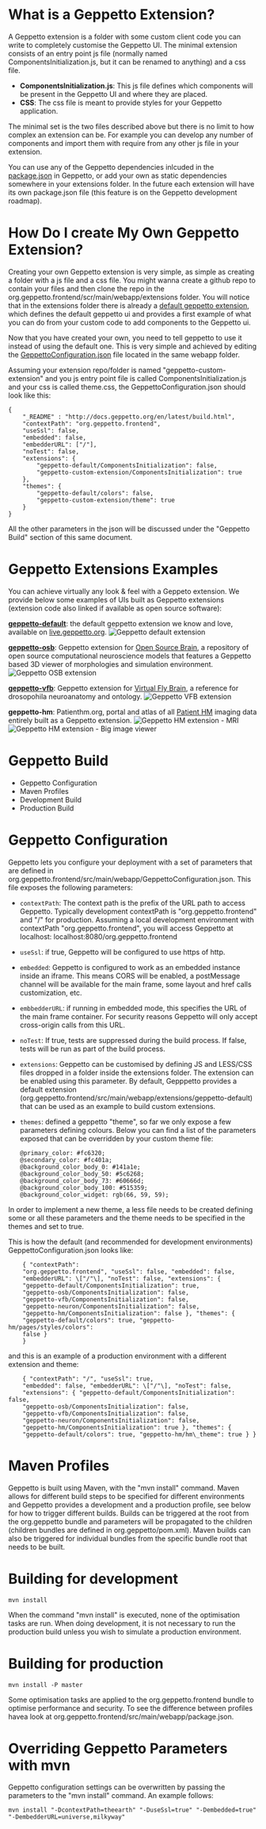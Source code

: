 What is a Geppetto Extension?
==============

A Geppetto extension is a folder with some custom client code you can write to completely customise the Geppetto UI. The minimal extension consists of an entry point js file (normally named ComponentsInitialization.js, but it can be renamed to anything) and a css file. 

- **ComponentsInitialization.js**: This js file defines which components will be present in the Geppetto UI and where they are placed. 
- **CSS**: The css file is meant to provide styles for your Geppetto application. 

The minimal set is the two files described above but there is no limit to how complex an extension can be. For example you can develop any number of components and import them with require from any other js file in your extension. 

You can use any of the Geppetto dependencies inlcuded in the [package.json](https://github.com/openworm/org.geppetto.frontend/blob/master/src/main/webapp/package.json) in Geppetto, or add your own as static dependencies somewhere in your extensions folder. In the future each extension will have its own package.json file (this feature is on the Geppetto development roadmap). 

How Do I create My Own Geppetto Extension?
==============

Creating your own Geppetto extension is very simple, as simple as creating a folder with a js file and a css file. You might wanna create a github repo to contain your files and then clone the repo in the org.geppetto.frontend/scr/main/webapp/extensions folder. You will notice that in the extensions folder there is already a [default geppetto extension](https://github.com/openworm/org.geppetto.frontend/tree/master/src/main/webapp/extensions/geppetto-default), which defines the default geppetto ui and provides a first example of what you can do from your custom code to add components to the Geppetto ui. 

Now that you have created your own, you need to tell geppetto to use it instead of using the default one. This is very simple and achieved by editing the [GeppettoConfiguration.json](https://github.com/openworm/org.geppetto.frontend/blob/master/src/main/webapp/GeppettoConfiguration.json) file located in the same webapp folder. 

Assuming your extension repo/folder is named "geppetto-custom-extension" and you js entry point file is called ComponentsInitialization.js and your css is called theme.css, the GeppettoConfiguration.json should look like this:

```
{
    "_README" : "http://docs.geppetto.org/en/latest/build.html",
    "contextPath": "org.geppetto.frontend",
    "useSsl": false,
    "embedded": false,
    "embedderURL": ["/"],
    "noTest": false,
    "extensions": {
        "geppetto-default/ComponentsInitialization": false,
        "geppetto-custom-extension/ComponentsInitialization": true
    },
    "themes": {
        "geppetto-default/colors": false,
        "geppetto-custom-extension/theme": true
    }
}
```
All the other parameters in the json will be discussed under the "Geppetto Build" section of this same document. 

Geppetto Extensions Examples
==============

You can achieve virtually any look & feel with a Geppeto extension. We provide below some examples of UIs built as Geppetto extensions (extension code also linked if available as open source software):

[**geppetto-default**](https://github.com/openworm/org.geppetto.frontend/tree/master/src/main/webapp/extensions/geppetto-default): the default geppetto extension we know and love, available on [live.geppetto.org](https://live.geppetto.org/).
![Geppetto default extension](images/default.png)

[**geppetto-osb**](https://github.com/OpenSourceBrain/geppetto-osb/tree/development): Geppetto extension for [Open Source Brain](http://www.opensourcebrain.org/), a repository of open source computational neuroscience models that features a Geppetto based 3D viewer of morphologies and simulation environment.
![Geppetto OSB extension](images/osb.png)

[**geppetto-vfb**](https://github.com/VirtualFlyBrain/geppetto-vfb/tree/development): Geppetto extension for [Virtual Fly Brain](https://v2a.virtualflybrain.org/), a reference for drosopohila neuroanatomy and ontology. 
![Geppetto VFB extension](images/osb.png)

**geppetto-hm**: Patienthm.org, portal and atlas of all [Patient HM](https://en.wikipedia.org/wiki/Henry_Molaison) imaging data entirely built as a Geppetto extension. 
![Geppetto HM extension - MRI](images/hm1.png)
![Geppetto HM extension - Big image viewer](images/hm2.png)

Geppetto Build
==============

-   Geppetto Configuration
-   Maven Profiles
-   Development Build
-   Production Build

Geppetto Configuration
======================

Geppetto lets you configure your deployment with a set of parameters
that are defined in
org.geppetto.frontend/src/main/webapp/GeppettoConfiguration.json. This
file exposes the following parameters:

-   `contextPath`: The context path is the prefix of the URL path to
    access Geppetto. Typically development contextPath is
    "org.geppetto.frontend" and "/" for production. Assuming a local
    development environment with contextPath "org.geppetto.frontend",
    you will access Geppetto at localhost:
    localhost:8080/org.geppetto.frontend
-   `useSsl`: if true, Geppetto will be configured to use https of http.
-   `embedded`: Geppetto is configured to work as an embedded instance
    inside an iframe. This means CORS will be enabled, a postMessage
    channel will be available for the main frame, some layout and href
    calls customization, etc.
-   `embbedderURL`: if running in embedded mode, this specifies the URL of
    the main frame container. For security reasons Geppetto will only
    accept cross-origin calls from this URL.
-   `noTest`: If true, tests are suppressed during the build process. If
    false, tests will be run as part of the build process.
-   `extensions`: Geppetto can be customised by defining JS and LESS/CSS
    files dropped in a folder inside the extensions folder. The
    extension can be enabled using this parameter. By default, Gepppetto
    provides a default
    extension (org.geppetto.frontend/src/main/webapp/extensions/geppetto-default)
    that can be used as an example to build custom extensions.
-   `themes`: defined a geppetto "theme", so far we only expose a few
    parameters defining colours. Below you can find a list of the
    parameters exposed that can be overridden by your custom theme file:

        @primary_color: #fc6320;
        @secondary_color: #fc401a;
        @background_color_body_0: #141a1e;
        @background_color_body_50: #5c6268;
        @background_color_body_73: #60666d;
        @background_color_body_100: #515359;
        @background_color_widget: rgb(66, 59, 59);

In order to implement a new theme, a less file needs to be created
defining some or all these parameters and the theme needs to be
specified in the themes and set to true.

This is how the default (and recommended for development environments)
GeppettoConfiguration.json looks like:

        { "contextPath":
        "org.geppetto.frontend", "useSsl": false, "embedded": false,
        "embedderURL": \["/"\], "noTest": false, "extensions": {
        "geppetto-default/ComponentsInitialization": true,
        "geppetto-osb/ComponentsInitialization": false,
        "geppetto-vfb/ComponentsInitialization": false,
        "geppetto-neuron/ComponentsInitialization": false,
        "geppetto-hm/ComponentsInitialization": false }, "themes": {
        "geppetto-default/colors": true, "geppetto-hm/pages/styles/colors":
        false } 
        }

and this is an example of a production environment with a different
extension and theme: 

        { "contextPath": "/", "useSsl": true,
        "embedded": false, "embedderURL": \["/"\], "noTest": false,
        "extensions": { "geppetto-default/ComponentsInitialization": false,
        "geppetto-osb/ComponentsInitialization": false,
        "geppetto-vfb/ComponentsInitialization": false,
        "geppetto-neuron/ComponentsInitialization": false,
        "geppetto-hm/ComponentsInitialization": true }, "themes": {
        "geppetto-default/colors": true, "geppetto-hm/hm\_theme": true } }

Maven Profiles
==============

Geppetto is built using Maven, with the "mvn install" command. Maven
allows for different build steps to be specified for different
environments and Geppetto provides a development and a production
profile, see below for how to trigger different builds. Builds can be
triggered at the root from the org.geppetto bundle and parameters will
be propagated to the children (children bundles are defined in
org.geppetto/pom.xml). Maven builds can also be triggered for individual
bundles from the specific bundle root that needs to be built.

Building for development
========================

`mvn install`

When the command "mvn install" is executed, none of the optimisation
tasks are run. When doing development, it is not necessary to run the
production build unless you wish to simulate a production environment.

Building for production
=======================

`mvn install -P master`

Some optimisation tasks are applied to the org.geppetto.frontend bundle
to optimise performance and security. To see the difference between
profiles havea look at
org.geppetto.frontend/src/main/webapp/package.json.

Overriding Geppetto Parameters with mvn 
=======================================

Geppetto configuration settings can be overwritten by passing the
parameters to the "mvn install" command. An example follows:

`mvn install "-DcontextPath=theearth" "-DuseSsl=true" "-Dembedded=true" "-DembedderURL=universe,milkyway"`
